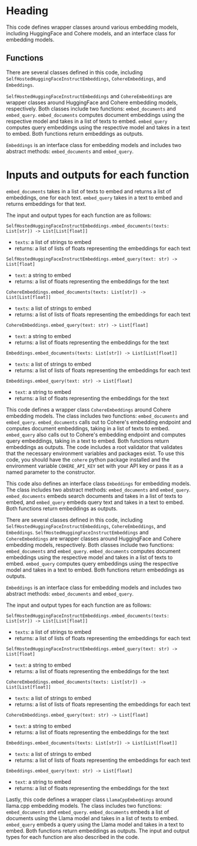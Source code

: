 # Heading
This code defines wrapper classes around various embedding models, including HuggingFace and Cohere models, and an interface class for embedding models.

## Functions
There are several classes defined in this code, including `SelfHostedHuggingFaceInstructEmbeddings`, `CohereEmbeddings`, and `Embeddings`. 

`SelfHostedHuggingFaceInstructEmbeddings` and `CohereEmbeddings` are wrapper classes around HuggingFace and Cohere embedding models, respectively. Both classes include two functions: `embed_documents` and `embed_query`. `embed_documents` computes document embeddings using the respective model and takes in a list of texts to embed. `embed_query` computes query embeddings using the respective model and takes in a text to embed. Both functions return embeddings as outputs.

`Embeddings` is an interface class for embedding models and includes two abstract methods: `embed_documents` and `embed_query`. 

# Inputs and outputs for each function
`embed_documents` takes in a list of texts to embed and returns a list of embeddings, one for each text. `embed_query` takes in a text to embed and returns embeddings for that text.

The input and output types for each function are as follows:

`SelfHostedHuggingFaceInstructEmbeddings.embed_documents(texts: List[str]) -> List[List[float]]`
- `texts`: a list of strings to embed
- returns: a list of lists of floats representing the embeddings for each text

`SelfHostedHuggingFaceInstructEmbeddings.embed_query(text: str) -> List[float]`
- `text`: a string to embed
- returns: a list of floats representing the embeddings for the text

`CohereEmbeddings.embed_documents(texts: List[str]) -> List[List[float]]`
- `texts`: a list of strings to embed
- returns: a list of lists of floats representing the embeddings for each text

`CohereEmbeddings.embed_query(text: str) -> List[float]`
- `text`: a string to embed
- returns: a list of floats representing the embeddings for the text

`Embeddings.embed_documents(texts: List[str]) -> List[List[float]]`
- `texts`: a list of strings to embed
- returns: a list of lists of floats representing the embeddings for each text

`Embeddings.embed_query(text: str) -> List[float]`
- `text`: a string to embed
- returns: a list of floats representing the embeddings for the text

This code defines a wrapper class `CohereEmbeddings` around Cohere embedding models. The class includes two functions: `embed_documents` and `embed_query`. `embed_documents` calls out to Cohere's embedding endpoint and computes document embeddings, taking in a list of texts to embed. `embed_query` also calls out to Cohere's embedding endpoint and computes query embeddings, taking in a text to embed. Both functions return embeddings as outputs. The code includes a root validator that validates that the necessary environment variables and packages exist. To use this code, you should have the `cohere` python package installed and the environment variable `COHERE_API_KEY` set with your API key or pass it as a named parameter to the constructor.

This code also defines an interface class `Embeddings` for embedding models. The class includes two abstract methods: `embed_documents` and `embed_query`. `embed_documents` embeds search documents and takes in a list of texts to embed, and `embed_query` embeds query text and takes in a text to embed. Both functions return embeddings as outputs. 

There are several classes defined in this code, including `SelfHostedHuggingFaceInstructEmbeddings`, `CohereEmbeddings`, and `Embeddings`. `SelfHostedHuggingFaceInstructEmbeddings` and `CohereEmbeddings` are wrapper classes around HuggingFace and Cohere embedding models, respectively. Both classes include two functions: `embed_documents` and `embed_query`. `embed_documents` computes document embeddings using the respective model and takes in a list of texts to embed. `embed_query` computes query embeddings using the respective model and takes in a text to embed. Both functions return embeddings as outputs. 

`Embeddings` is an interface class for embedding models and includes two abstract methods: `embed_documents` and `embed_query`. 

The input and output types for each function are as follows:

`SelfHostedHuggingFaceInstructEmbeddings.embed_documents(texts: List[str]) -> List[List[float]]`
- `texts`: a list of strings to embed
- returns: a list of lists of floats representing the embeddings for each text

`SelfHostedHuggingFaceInstructEmbeddings.embed_query(text: str) -> List[float]`
- `text`: a string to embed
- returns: a list of floats representing the embeddings for the text

`CohereEmbeddings.embed_documents(texts: List[str]) -> List[List[float]]`
- `texts`: a list of strings to embed
- returns: a list of lists of floats representing the embeddings for each text

`CohereEmbeddings.embed_query(text: str) -> List[float]`
- `text`: a string to embed
- returns: a list of floats representing the embeddings for the text

`Embeddings.embed_documents(texts: List[str]) -> List[List[float]]`
- `texts`: a list of strings to embed
- returns: a list of lists of floats representing the embeddings for each text

`Embeddings.embed_query(text: str) -> List[float]`
- `text`: a string to embed
- returns: a list of floats representing the embeddings for the text

Lastly, this code defines a wrapper class `LlamaCppEmbeddings` around llama.cpp embedding models. The class includes two functions: `embed_documents` and `embed_query`. `embed_documents` embeds a list of documents using the Llama model and takes in a list of texts to embed. `embed_query` embeds a query using the Llama model and takes in a text to embed. Both functions return embeddings as outputs. The input and output types for each function are also described in the code.

